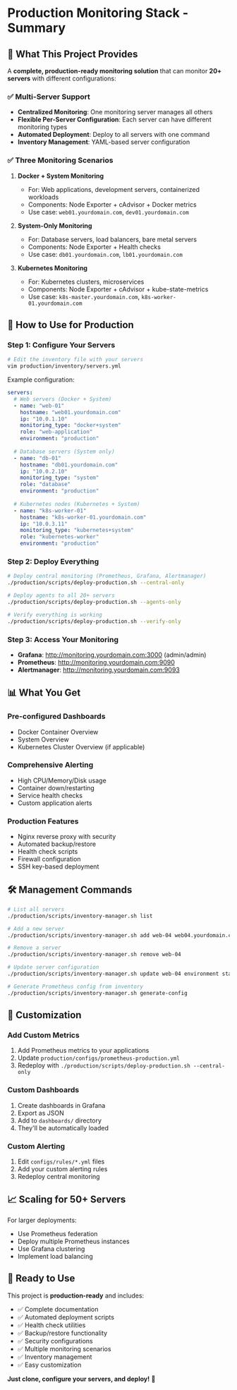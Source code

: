 # Production Monitoring Stack - Summary

## 🎯 What This Project Provides

A **complete, production-ready monitoring solution** that can monitor **20+ servers** with different configurations:

### ✅ **Multi-Server Support**
- **Centralized Monitoring**: One monitoring server manages all others
- **Flexible Per-Server Configuration**: Each server can have different monitoring types
- **Automated Deployment**: Deploy to all servers with one command
- **Inventory Management**: YAML-based server configuration

### ✅ **Three Monitoring Scenarios**

1. **Docker + System Monitoring**
   - For: Web applications, development servers, containerized workloads
   - Components: Node Exporter + cAdvisor + Docker metrics
   - Use case: `web01.yourdomain.com`, `dev01.yourdomain.com`

2. **System-Only Monitoring**
   - For: Database servers, load balancers, bare metal servers
   - Components: Node Exporter + Health checks
   - Use case: `db01.yourdomain.com`, `lb01.yourdomain.com`

3. **Kubernetes Monitoring**
   - For: Kubernetes clusters, microservices
   - Components: Node Exporter + cAdvisor + kube-state-metrics
   - Use case: `k8s-master.yourdomain.com`, `k8s-worker-01.yourdomain.com`

## 🚀 **How to Use for Production**

### Step 1: Configure Your Servers
```bash
# Edit the inventory file with your servers
vim production/inventory/servers.yml
```

Example configuration:
```yaml
servers:
  # Web servers (Docker + System)
  - name: "web-01"
    hostname: "web01.yourdomain.com"
    ip: "10.0.1.10"
    monitoring_type: "docker+system"
    role: "web-application"
    environment: "production"
    
  # Database servers (System only)
  - name: "db-01"
    hostname: "db01.yourdomain.com"
    ip: "10.0.2.10"
    monitoring_type: "system"
    role: "database"
    environment: "production"
    
  # Kubernetes nodes (Kubernetes + System)
  - name: "k8s-worker-01"
    hostname: "k8s-worker-01.yourdomain.com"
    ip: "10.0.3.11"
    monitoring_type: "kubernetes+system"
    role: "kubernetes-worker"
    environment: "production"
```

### Step 2: Deploy Everything
```bash
# Deploy central monitoring (Prometheus, Grafana, Alertmanager)
./production/scripts/deploy-production.sh --central-only

# Deploy agents to all 20+ servers
./production/scripts/deploy-production.sh --agents-only

# Verify everything is working
./production/scripts/deploy-production.sh --verify-only
```

### Step 3: Access Your Monitoring
- **Grafana**: http://monitoring.yourdomain.com:3000 (admin/admin)
- **Prometheus**: http://monitoring.yourdomain.com:9090
- **Alertmanager**: http://monitoring.yourdomain.com:9093

## 📊 **What You Get**

### **Pre-configured Dashboards**
- Docker Container Overview
- System Overview
- Kubernetes Cluster Overview (if applicable)

### **Comprehensive Alerting**
- High CPU/Memory/Disk usage
- Container down/restarting
- Service health checks
- Custom application alerts

### **Production Features**
- Nginx reverse proxy with security
- Automated backup/restore
- Health check scripts
- Firewall configuration
- SSH key-based deployment

## 🛠️ **Management Commands**

```bash
# List all servers
./production/scripts/inventory-manager.sh list

# Add a new server
./production/scripts/inventory-manager.sh add web-04 web04.yourdomain.com 10.0.1.14 production web-application docker+system

# Remove a server
./production/scripts/inventory-manager.sh remove web-04

# Update server configuration
./production/scripts/inventory-manager.sh update web-04 environment staging

# Generate Prometheus config from inventory
./production/scripts/inventory-manager.sh generate-config
```

## 🔧 **Customization**

### **Add Custom Metrics**
1. Add Prometheus metrics to your applications
2. Update `production/configs/prometheus-production.yml`
3. Redeploy with `./production/scripts/deploy-production.sh --central-only`

### **Custom Dashboards**
1. Create dashboards in Grafana
2. Export as JSON
3. Add to `dashboards/` directory
4. They'll be automatically loaded

### **Custom Alerting**
1. Edit `configs/rules/*.yml` files
2. Add your custom alerting rules
3. Redeploy central monitoring

## 📈 **Scaling for 50+ Servers**

For larger deployments:
- Use Prometheus federation
- Deploy multiple Prometheus instances
- Use Grafana clustering
- Implement load balancing

## 🎉 **Ready to Use**

This project is **production-ready** and includes:
- ✅ Complete documentation
- ✅ Automated deployment scripts
- ✅ Health check utilities
- ✅ Backup/restore functionality
- ✅ Security configurations
- ✅ Multiple monitoring scenarios
- ✅ Inventory management
- ✅ Easy customization

**Just clone, configure your servers, and deploy!** 🚀
